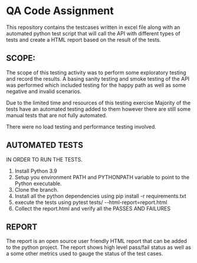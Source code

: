 # QA Code Assignment


This repository contains the testcases written in excel file along with an automated
python test script that will call the API with different types of 
tests and create a HTML report based on the result of the tests. 

## SCOPE: 
The scope of this testing activity was to perform some exploratory 
testing and record the results. 
A basing sanity testing and smoke testing of the API was performed
which included testing for the happy path as well as some
negative and invalid scenarios. 

Due to the limited time and resources of this testing exercise
Majority of the tests have an automated testing added to them
however there are still some manual tests that are not fully
automated. 

There were no load testing and performance testing involved. 
## AUTOMATED TESTS

IN ORDER TO RUN THE TESTS. 
1. Install Python 3.9 
2. Setup you environment PATH and PYTHONPATH variable to 
point to the Python executable.
3. Clone the branch. 
4. Install all the python dependencies using pip install -r requirements.txt
5. execute the tests using pytest tests/ --html-report=report.html
6. Collect the report.html and verify all the PASSES AND FAILURES


## REPORT
The report is an open source user friendly HTML report that can
be added to the python project. The report shows high level
pass/fail status as well as a some other metrics used to gauge
the status of the test cases. 
